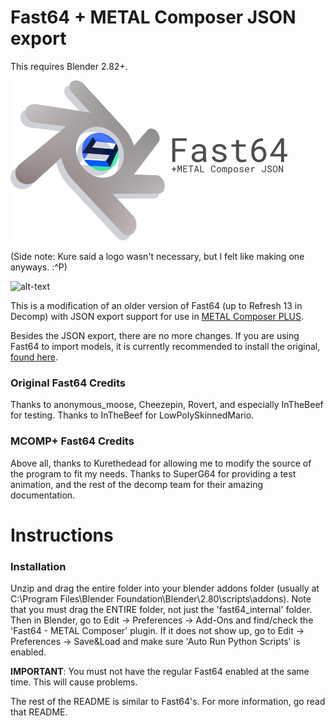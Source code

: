 
# Fast64 + METAL Composer JSON export

This requires Blender 2.82+.

![Unofficial Fast64 Logo](https://github.com/projectcomet64/cometfast64/blob/master/images/logo.png?raw=true)

(Side note: Kure said a logo wasn't necessary, but I felt like making one anyways. :^P)

![alt-text](https://bitbucket.org/kurethedead/fast64/raw/master/images/mario_running.gif)

This is a modification of an older version of Fast64 (up to Refresh 13 in Decomp) with JSON export support for use in [METAL Composer PLUS](https://github.com/projectcomet64/metal-composer).

Besides the JSON export, there are no more changes. If you are using Fast64 to import models, it is currently recommended to install the original, [found here](https://bitbucket.org/kurethedead/fast64).

### Original Fast64 Credits
Thanks to anonymous_moose, Cheezepin, Rovert, and especially InTheBeef for testing.
Thanks to InTheBeef for LowPolySkinnedMario.

### MCOMP+ Fast64 Credits
Above all, thanks to Kurethedead for allowing me to modify the source of the program to fit my needs.
Thanks to SuperG64 for providing a test animation, and the rest of the decomp team for their amazing documentation.

# Instructions
### Installation
Unzip and drag the entire folder into your blender addons folder (usually at C:\Program Files\Blender Foundation\Blender\2.80\scripts\addons). Note that you must drag the ENTIRE folder, not just the 'fast64_internal' folder. Then in Blender, go to Edit -> Preferences -> Add-Ons and find/check the 'Fast64 - METAL Composer' plugin. If it does not show up, go to Edit -> Preferences -> Save&Load and make sure 'Auto Run Python Scripts' is enabled.

**IMPORTANT**: You must not have the regular Fast64 enabled at the same time. This will cause problems.

The rest of the README is similar to Fast64's. For more information, go read that README. 